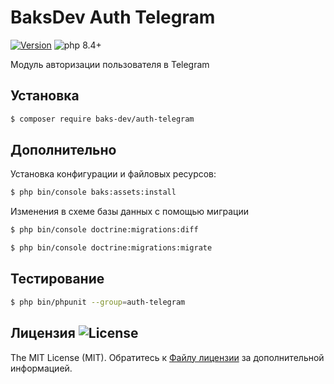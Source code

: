 # BaksDev Auth Telegram

[![Version](https://img.shields.io/badge/version-7.2.1-blue)](https://github.com/baks-dev/auth-telegram/releases)
![php 8.4+](https://img.shields.io/badge/php-min%208.4-red.svg)

Модуль авторизации пользователя в Telegram

## Установка

``` bash
$ composer require baks-dev/auth-telegram
```

## Дополнительно

Установка конфигурации и файловых ресурсов:

``` bash
$ php bin/console baks:assets:install
```

Изменения в схеме базы данных с помощью миграции

``` bash
$ php bin/console doctrine:migrations:diff

$ php bin/console doctrine:migrations:migrate
```

## Тестирование

``` bash
$ php bin/phpunit --group=auth-telegram
```

## Лицензия ![License](https://img.shields.io/badge/MIT-green)

The MIT License (MIT). Обратитесь к [Файлу лицензии](LICENSE.md) за дополнительной информацией.

